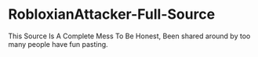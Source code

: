 # RobloxianAttacker-Full-Source
This Source Is  A Complete Mess To Be Honest, Been shared around by too many people  have fun pasting. 
